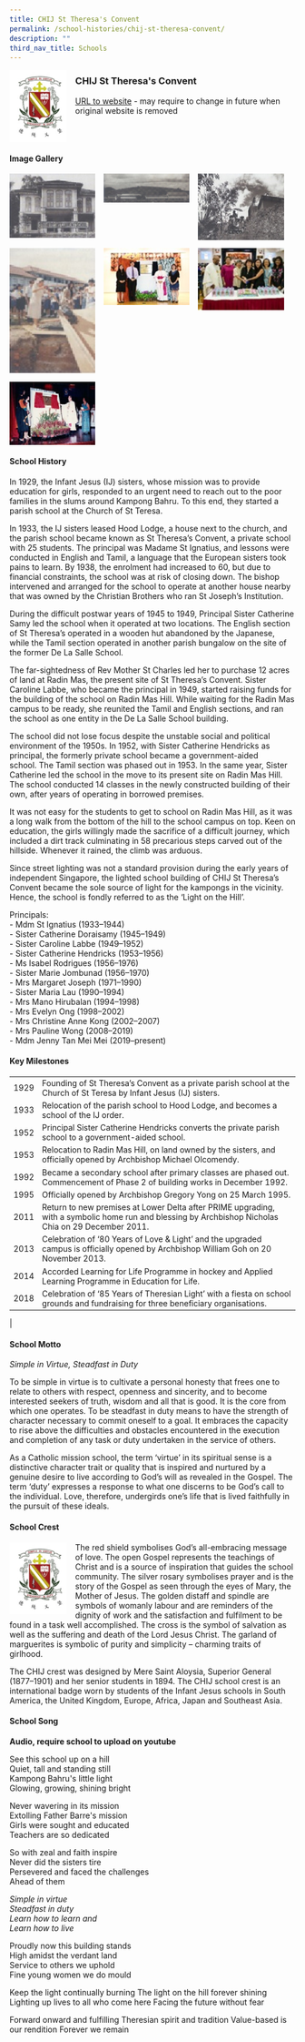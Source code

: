 ```yaml
---
title: CHIJ St Theresa's Convent
permalink: /school-histories/chij-st-theresa-convent/
description: ""
third_nav_title: Schools
---
```

<img src="/images/chijsttheresa1.jpg" style="width:20%;margin-right:15px;" align = "left">

### **CHIJ St Theresa's Convent**
[URL to website](https://chijsttheresasconvent.moe.edu.sg/) - may require to change in future when original website is removed

<br clear="left">

#### **Image Gallery**

<p><a href="https://staging.d1yxymztqoj7qn.amplifyapp.com/images/chijsttheresa2.jpg">  
<img src="/images/chijsttheresa2.jpg" style="width:30%;margin-right:15px;" align = "left">
</a></p>

<p><a href="https://staging.d1yxymztqoj7qn.amplifyapp.com/images/chijsttheresa3.jpg">  
<img src="/images/chijsttheresa3.jpg" style="width:30%;margin-right:15px;" align = "left">
</a></p>

<p><a href="https://staging.d1yxymztqoj7qn.amplifyapp.com/images/chijsttheresa4.jpg">  
<img src="/images/chijsttheresa4.jpg" style="width:30%;margin-right:15px;" align = "left">
</a></p>

<br clear="left">

<p><a href="https://staging.d1yxymztqoj7qn.amplifyapp.com/images/chijsttheresa5.jpg">  
<img src="/images/chijsttheresa5.jpg" style="width:30%;margin-right:15px;" align = "left">
</a></p>

<p><a href="https://staging.d1yxymztqoj7qn.amplifyapp.com/images/chijsttheresa6.jpg">  
<img src="/images/chijsttheresa6.jpg" style="width:30%;margin-right:15px;" align = "left">
</a></p>

<p><a href="https://staging.d1yxymztqoj7qn.amplifyapp.com/images/chijsttheresa7.jpg">  
<img src="/images/chijsttheresa7.jpg" style="width:30%;margin-right:15px;" align = "left">
</a></p>

<br clear="left">

<p><a href="https://staging.d1yxymztqoj7qn.amplifyapp.com/images/chijsttheresa8.jpg">  
<img src="/images/chijsttheresa8.jpg" style="width:30%;margin-right:15px;" align = "left">
</a></p>

<br clear="left">

#### **School History**
In 1929, the Infant Jesus (IJ) sisters, whose mission was to provide education for girls, responded to an urgent need to reach out to the poor families in the slums around Kampong Bahru. To this end, they started a parish school at the Church of St Teresa.

In 1933, the IJ sisters leased Hood Lodge, a house next to the church, and the parish school became known as St Theresa’s Convent, a private school with 25 students. The principal was Madame St Ignatius, and lessons were conducted in English and Tamil, a language that the European sisters took pains to learn. By 1938, the enrolment had increased to 60, but due to financial constraints, the school was at risk of closing down. The bishop intervened and arranged for the school to operate at another house nearby that was owned by the Christian Brothers who ran St Joseph’s Institution.

During the difficult postwar years of 1945 to 1949, Principal Sister Catherine Samy led the school when it operated at two locations. The English section of St Theresa’s operated in a wooden hut abandoned by the Japanese, while the Tamil section operated in another parish bungalow on the site of the former De La Salle School.

The far-sightedness of Rev Mother St Charles led her to purchase 12 acres of land at Radin Mas, the present site of St Theresa’s Convent. Sister Caroline Labbe, who became the principal in 1949, started raising funds for the building of the school on Radin Mas Hill. While waiting for the Radin Mas campus to be ready, she reunited the Tamil and English sections, and ran the school as one entity in the De La Salle School building.

The school did not lose focus despite the unstable social and political environment of the 1950s. In 1952, with Sister Catherine Hendricks as principal, the formerly private school became a government-aided school. The Tamil section was phased out in 1953. In the same year, Sister Catherine led the school in the move to its present site on Radin Mas Hill. The school conducted 14 classes in the newly constructed building of their own, after years of operating in borrowed premises.

It was not easy for the students to get to school on Radin Mas Hill, as it was a long walk from the bottom of the hill to the school campus on top. Keen on education, the girls willingly made the sacrifice of a difficult journey, which included a dirt track culminating in 58 precarious steps carved out of the hillside. Whenever it rained, the climb was arduous.

Since street lighting was not a standard provision during the early years of independent Singapore, the lighted school building of CHIJ St Theresa’s Convent became the sole source of light for the kampongs in the vicinity. Hence, the school is fondly referred to as the ‘Light on the Hill’.

Principals:<br>
\- Mdm St Ignatius (1933–1944)<br>
\- Sister Catherine Doraisamy (1945–1949)<br>
\- Sister Caroline Labbe (1949–1952)<br>
\- Sister Catherine Hendricks (1953–1956)<br>
\- Ms Isabel Rodrigues (1956–1976)<br>
\- Sister Marie Jombunad (1956–1970)<br>
\- Mrs Margaret Joseph (1971–1990)<br>
\- Sister Maria Lau (1990–1994)<br>
\- Mrs Mano Hirubalan (1994–1998)<br>
\- Mrs Evelyn Ong (1998–2002)<br>
\- Mrs Christine Anne Kong (2002–2007)<br>
\- Mrs Pauline Wong (2008–2019)<br>
\- Mdm Jenny Tan Mei Mei (2019–present)

#### **Key Milestones**

|  |  |
|:---:|---|
| 1929 | Founding of St Theresa’s Convent as a private parish school at the Church of St Teresa by Infant Jesus (IJ) sisters. |
| 1933 | Relocation of the parish school to Hood Lodge, and becomes a school of the IJ order. |
| 1952 | Principal Sister Catherine Hendricks converts the private parish school to a government-aided school. |
| 1953 | Relocation to Radin Mas Hill, on land owned by the sisters, and officially opened by Archbishop Michael Olcomendy. |
| 1992 | Became a secondary school after primary classes are phased out. Commencement of Phase 2 of building works in December 1992. |
| 1995 | Officially opened by Archbishop Gregory Yong on 25 March 1995. |
| 2011 | Return to new premises at Lower Delta after PRIME upgrading, with a symbolic home run and blessing by Archbishop Nicholas Chia on 29 December 2011. |
| 2013 | Celebration of ‘80 Years of Love & Light’ and the upgraded campus is officially opened by Archbishop William Goh on 20 November 2013. |
| 2014 | Accorded Learning for Life Programme in hockey and Applied Learning Programme in Education for Life. |
| 2018 | Celebration of ‘85 Years of Theresian Light’ with a fiesta on school grounds and fundraising for three beneficiary organisations. |
|

#### **School Motto**
_Simple in Virtue, Steadfast in Duty_

To be simple in virtue is to cultivate a personal honesty that frees one to relate to others with respect, openness and sincerity, and to become interested seekers of truth, wisdom and all that is good. It is the core from which one operates. To be steadfast in duty means to have the strength of character necessary to commit oneself to a goal. It embraces the capacity to rise above the difficulties and obstacles encountered in the execution and completion of any task or duty undertaken in the service of others.

As a Catholic mission school, the term ‘virtue’ in its spiritual sense is a distinctive character trait or quality that is inspired and nurtured by a genuine desire to live according to God’s will as revealed in the Gospel. The term ‘duty’ expresses a response to what one discerns to be God’s call to the individual. Love, therefore, undergirds one’s life that is lived faithfully in the pursuit of these ideals.

#### **School Crest**
<img src="/images/chijsttheresa1.jpg" style="width:20%;margin-right:15px;" align = "left">

The red shield symbolises God’s all-embracing message of love. The open Gospel represents the teachings of Christ and is a source of inspiration that guides the school community. The silver rosary symbolises prayer and is the story of the Gospel as seen through the eyes of Mary, the Mother of Jesus. The golden distaff and spindle are symbols of womanly labour and are reminders of the dignity of work and the satisfaction and fulfilment to be found in a task well accomplished. The cross is the symbol of salvation as well as the suffering and death of the Lord Jesus Christ. The garland of marguerites is symbolic of purity and simplicity – charming traits of girlhood.

The CHIJ crest was designed by Mere Saint Aloysia, Superior General (1877–1901) and her senior students in 1894. The CHIJ school crest is an international badge worn by students of the Infant Jesus schools in South America, the United Kingdom, Europe, Africa, Japan and Southeast Asia.

#### **School Song**
**Audio, require school to upload on youtube**

See this school up on a hill<br>
Quiet, tall and standing still<br>
Kampong Bahru's little light<br>
Glowing, growing, shining bright

Never wavering in its mission<br>
Extolling Father Barre's mission<br>
Girls were sought and educated<br>
Teachers are so dedicated

So with zeal and faith inspire<br>
Never did the sisters tire<br>
Persevered and faced the challenges<br>
Ahead of them

_Simple in virtue<br>
Steadfast in duty<br>
Learn how to learn and<br>
Learn how to live_

Proudly now this building stands<br>
High amidst the verdant land<br>
Service to others we uphold<br>
Fine young women we do mould

Keep the light continually burning
The light on the hill forever shining
Lighting up lives to all who come here
Facing the future without fear

Forward onward and fulfilling
Theresian spirit and tradition
Value-based is our rendition
Forever we remain